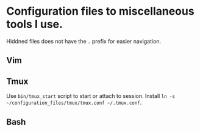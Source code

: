 # Configuration files to miscellaneous tools I use.
Hiddned files does not have the `.` prefix for easier navigation.

## Vim

## Tmux
Use `bin/tmux_start` script to start or attach to session.
Install `ln -s ~/configuration_files/tmux/tmux.conf ~/.tmux.conf`.

## Bash
